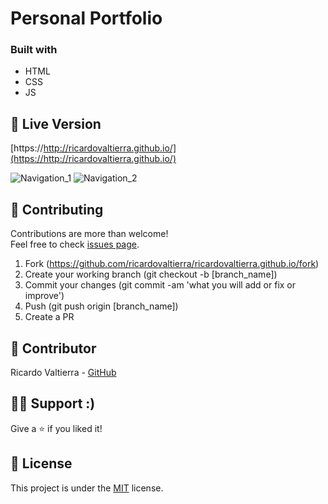 Personal Portfolio
==============

### Built with

- HTML
- CSS
- JS

## :deciduous_tree: Live Version
[https://http://ricardovaltierra.github.io/](https://http://ricardovaltierra.github.io/)

![Navigation_1](app/assets/images/nav_1.gif) ![Navigation_2](app/assets/images/nav_2.gif)

## 🤝 Contributing

Contributions are more than welcome!<br/>Feel free to check [issues page](https://github.com/ricardovaltierra/ricardovaltierra.github.io/issues).


1. Fork (https://github.com/ricardovaltierra/ricardovaltierra.github.io/fork)
2. Create your working branch (git checkout -b [branch_name])
3. Commit your changes (git commit -am 'what you will add or fix or improve')
4. Push (git push origin [branch_name])
5. Create a PR

## 🤖 Contributor

Ricardo Valtierra - [GitHub](https://github.com/ricardovaltierra)

## 🙋‍♂ Support :)

Give a ⭐️ if you liked it!

## 📝 License

This project is under the [MIT](LICENSE) license.